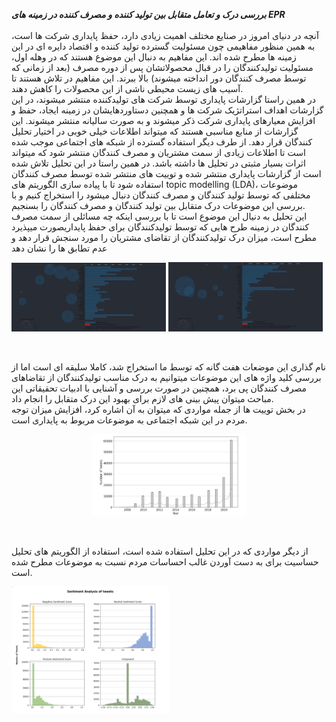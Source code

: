 ***بررسی درک و تعامل متقابل بین تولید کننده و مصرف کننده در زمینه های EPR***
<br/>
<br/>
آنچه در دنیای امروز در صنایع مختلف اهمیت زیادی دارد، حفظ پایداری شرکت ها است، به همین منظور مفاهیمی چون مسئولیت گسترده تولید کننده و اقتصاد دایره ای در این زمینه ها مطرح شده اند. این مفاهیم به دنبال این موضوع هستند که در وهله اول، مسئولیت تولیدکنندگان را در قبال محصولاتشان پس از دوره مصرف (بعد از زمانی که توسط مصرف کنندگان دور انداخته میشوند) بالا ببرند. این مفاهیم در تلاش هستند تا آسیب های زیست محیطی ناشی از این محصولات را کاهش دهند.
<br/>
در همین راستا گزارشات پایداری توسط شرکت های تولیدکننده منتشر میشوند، در این گزارشات اهداف استراتژیک شرکت ها و همچنین دستاوردهایشان در زمینه ایجاد، حفظ و افزایش معیارهای پایداری شرکت ذکر میشوند و به صورت سالیانه منتشر میشوند. این گزارشات از منابع مناسبی هستند که میتواند اطلاعات خیلی خوبی در اختیار تحلیل کنندگان قرار دهد. از طرف دیگر استفاده گسترده از شبکه های اجتماعی موجب شده است تا اطلاعات زیادی از سمت مشتریان و مصرف کنندگان منتشر شود که میتواند اثرات بسیار مثبتی در تحلیل ها داشته باشد. در همین راستا در این تحلیل تلاش شده است از گزارشات پایداری منتشر شده و توییت های منتشر شده توسط مصرف کنندگان استفاده شود تا با پیاده سازی الگوریتم های topic modelling (LDA)، موضوعات مختلفی که توسط تولید کنندگان و مصرف کنندگان دنبال میشود را استخراج کنیم و با بررسی این موضوعات درک متقابل بین تولید کنندگان و مصرف کنندگان را بسنجیم.
<br/>
این تحلیل به دنیال این موضوع است تا با بررسی اینکه چه مسائلی از سمت مصرف کنندگان در زمینه طرح هایی که توسط تولیدکنندگان برای حفظ پایداریصورت میپذیرد مطرح است، میزان درک تولیدکنندگان از تقاضای مشتریان را مورد سنجش قرار دهد و عدم تطابق ها را نشان دهد
<br/>

<img src="https://github.com/soroushgj/Twitter-analysis/blob/main/images/reports.PNG" width="49%">  <img src="https://github.com/soroushgj/Twitter-analysis/blob/main/images/tweets.PNG" width="49%">

<br/>

نام گذاری این موضعات هفت گانه که توسط ما استخراج شد، کاملا سلیقه ای است اما از بررسی کلید واژه های این موضوعات میتوانیم به درک مناسب تولیدکنندگان از تقاضاهای مصرف کنندگان پی برد، همچنین در صورت بررسی و آشنایی با ادبیات تحقیقاتی این مباحث میتوان پیش بینی های لازم برای بهبود این درک متقابل را انجام داد.
<br/>
در بخش توییت ها از جمله مواردی که میتوان به آن اشاره کرد، افزایش میزان توجه مردم در این شبکه اجتماعی به موضوعات مربوط به پایداری است.
<br/>
<p align="center" width="50%">
<img src="https://github.com/soroushgj/Twitter-analysis/blob/main/images/%23tweets.PNG" width="49%">
</p>
<br/>

از دیگر مواردی که در این تحلیل استفاده شده است، استفاده از الگوریتم های تحلیل حساسیت برای به دست آوردن غالب احساسات مردم نسبت به موضوعات مطرح شده است.
<br/>

<img src="https://github.com/soroushgj/Twitter-analysis/blob/main/images/sentime.PNG" width="50%">
